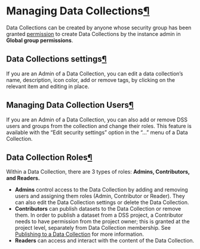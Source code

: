 Managing Data Collections[¶](#managing-data-collections "Permalink to this heading")
====================================================================================


Data Collections can be created by anyone whose security group has been granted [permission](../../security/permissions.html) to create Data Collections by the instance admin in **Global group permissions**.



Data Collections settings[¶](#data-collections-settings "Permalink to this heading")
------------------------------------------------------------------------------------


If you are an Admin of a Data Collection, you can edit a data collection’s name, description, icon color, add or remove tags, by clicking on the relevant item and editing in place.




Managing Data Collection Users[¶](#managing-data-collection-users "Permalink to this heading")
----------------------------------------------------------------------------------------------


If you are an Admin of a Data Collection, you can also add or remove DSS users and groups from the collection and change their roles.
This feature is available with the “Edit security settings” option in the “…” menu of a Data Collection.




Data Collection Roles[¶](#data-collection-roles "Permalink to this heading")
----------------------------------------------------------------------------


Within a Data Collection, there are 3 types of roles: **Admins, Contributors, and Readers.**


* **Admins** control access to the Data Collection by adding and removing users and assigning them roles (Admin, Contributor or Reader). They can also edit the Data Collection settings or delete the Data Collection.
* **Contributors** can publish datasets to the Data Collection or remove them. In order to publish a dataset from a DSS project, a Contributor needs to have permission from the project owner; this is granted at the project level, separately from Data Collection membership. See [Publishing to a Data Collection](publish-to-data-collection.html) for more information.
* **Readers** can access and interact with the content of the Data Collection.